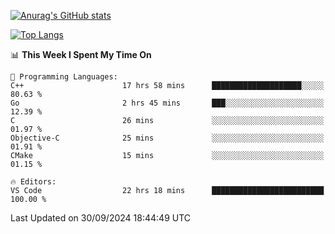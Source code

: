 [![Anurag's GitHub stats](https://github-readme-stats.vercel.app/api?username=wugouzi&count_private=true)](https://github.com/anuraghazra/github-readme-stats)

[![Top Langs](https://github-readme-stats.vercel.app/api/top-langs/?username=wugouzi&layout=compact&count_private=true&hide=html)](https://github.com/anuraghazra/github-readme-stats)

<!--START_SECTION:waka-->
📊 **This Week I Spent My Time On** 

```text
💬 Programming Languages: 
C++                      17 hrs 58 mins      ████████████████████░░░░░   80.63 % 
Go                       2 hrs 45 mins       ███░░░░░░░░░░░░░░░░░░░░░░   12.39 % 
C                        26 mins             ░░░░░░░░░░░░░░░░░░░░░░░░░   01.97 % 
Objective-C              25 mins             ░░░░░░░░░░░░░░░░░░░░░░░░░   01.91 % 
CMake                    15 mins             ░░░░░░░░░░░░░░░░░░░░░░░░░   01.15 % 

🔥 Editors: 
VS Code                  22 hrs 18 mins      █████████████████████████   100.00 % 
```


 Last Updated on 30/09/2024 18:44:49 UTC
<!--END_SECTION:waka-->

<!--
**wugouzi/wugouzi** is a ✨ _special_ ✨ repository because its `README.md` (this file) appears on your GitHub profile.

Here are some ideas to get you started:

- 🔭 I’m currently working on ...
- 🌱 I’m currently learning ...
- 👯 I’m looking to collaborate on ...
- 🤔 I’m looking for help with ...
- 💬 Ask me about ...
- 📫 How to reach me: ...
- 😄 Pronouns: ...
- ⚡ Fun fact: ...
-->
